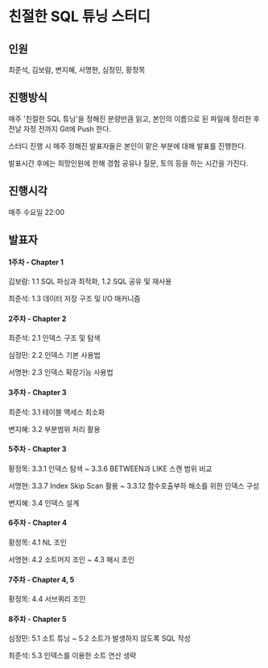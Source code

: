 # 친절한 SQL 튜닝 스터디

## 인원

최준석, 김보람, 변지혜, 서명현, 심정민, 황정목

## 진행방식

매주 '친절한 SQL 튜닝'을 정해진 분량만큼 읽고, 본인의 이름으로 된 파일에 정리한 후 전날 자정 전까지 Git에 Push 한다.

스터디 진행 시 매주 정해진 발표자들은 본인이 맡은 부분에 대해 발표를 진행한다.

발표시간 후에는 희망인원에 한해 경험 공유나 질문, 토의 등을 하는 시간을 가진다.

## 진행시각

매주 수요일 22:00

## 발표자

#### 1주차 - Chapter 1

김보람: 1.1 SQL 파싱과 최적화, 1.2 SQL 공유 및 재사용

최준석: 1.3 데이터 저장 구조 및 I/O 매커니즘

#### 2주차 - Chapter 2

최준석: 2.1 인덱스 구조 및 탐색

심정민: 2.2 인덱스 기본 사용법

서명현: 2.3 인덱스 확장기능 사용법

#### 3주차 - Chapter 3

최준석: 3.1 테이블 액세스 최소화

변지혜: 3.2 부분범위 처리 활용

#### 5주차 - Chapter 3

황정목: 3.3.1 인덱스 탐색 ~ 3.3.6 BETWEEN과 LIKE 스캔 범위 비교

서명현: 3.3.7 Index Skip Scan 활용 ~ 3.3.12 함수호출부하 해소를 위한 인덱스 구성

변지혜: 3.4 인덱스 설계

#### 6주차 - Chapter 4

황정목: 4.1 NL 조인

서명현: 4.2 소트머지 조인 ~ 4.3 해시 조인

#### 7주차 - Chapter 4, 5

황정목: 4.4 서브쿼리 조인

#### 8주차 - Chapter 5

심정민: 5.1 소트 튜닝 ~ 5.2 소트가 발생하지 않도록 SQL 작성

최준석: 5.3 인덱스를 이용한 소트 연산 생략
